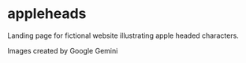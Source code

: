 # appleheads
Landing page for fictional website illustrating apple headed characters.  

Images created by Google Gemini